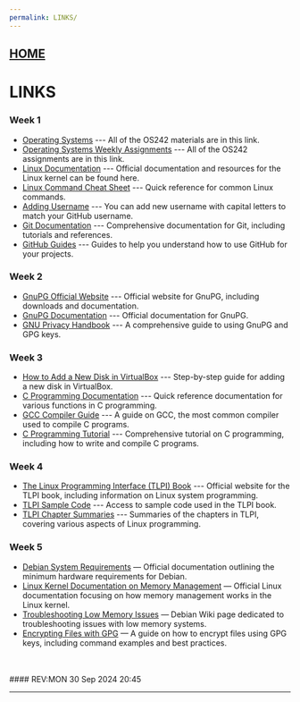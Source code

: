 ```yaml
---
permalink: LINKS/
---
```


## [HOME](../)
# LINKS

### Week 1
* [Operating Systems](https://os.vlsm.org/) --- All of the OS242 materials are in this link.  
* [Operating Systems Weekly Assignments](https://demos.vlsm.org/) --- All of the OS242 assignments are in this link.  
* [Linux Documentation](https://www.kernel.org/doc/) --- Official documentation and resources for the Linux kernel can be found here.  
* [Linux Command Cheat Sheet](https://www.linuxtrainingacademy.com/linux-commands-cheat-sheet/) --- Quick reference for common Linux commands.  
* [Adding Username](https://doit.vlsm.org/022.html) --- You can add new username with capital letters to match your GitHub username.
* [Git Documentation](https://git-scm.com/doc) --- Comprehensive documentation for Git, including tutorials and references.  
* [GitHub Guides](https://guides.github.com/) --- Guides to help you understand how to use GitHub for your projects.

### Week 2
* [GnuPG Official Website](https://www.gnupg.org/) --- Official website for GnuPG, including downloads and documentation.
* [GnuPG Documentation](https://www.gnupg.org/documentation/) --- Official documentation for GnuPG.
* [GNU Privacy Handbook](https://www.gnupg.org/gph/en/manual.html) --- A comprehensive guide to using GnuPG and GPG keys.

### Week 3
* [How to Add a New Disk in VirtualBox](https://www.tecmint.com/add-new-disk-in-virtualbox/) --- Step-by-step guide for adding a new disk in VirtualBox.
* [C Programming Documentation](https://devdocs.io/c/) --- Quick reference documentation for various functions in C programming.
* [GCC Compiler Guide](https://gcc.gnu.org/onlinedocs/gcc/) --- A guide on GCC, the most common compiler used to compile C programs.
* [C Programming Tutorial](https://www.tutorialspoint.com/cprogramming/) --- Comprehensive tutorial on C programming, including how to write and compile C programs.

### Week 4
* [The Linux Programming Interface (TLPI) Book](https://man7.org/tlpi/) --- Official website for the TLPI book, including information on Linux system programming.
* [TLPI Sample Code](https://man7.org/tlpi/code/) --- Access to sample code used in the TLPI book.
* [TLPI Chapter Summaries](https://man7.org/tlpi/summary/) --- Summaries of the chapters in TLPI, covering various aspects of Linux programming.

### Week 5
* [Debian System Requirements](https://www.debian.org/releases/stable/amd64/ch02s05.en.html) — Official documentation outlining the minimum hardware requirements for Debian.
* [Linux Kernel Documentation on Memory Management](https://www.kernel.org/doc/html/latest/admin-guide/mm/index.html) — Official Linux documentation focusing on how memory management works in the Linux kernel.
* [Troubleshooting Low Memory Issues](https://wiki.debian.org/LowMemorySystems) — Debian Wiki page dedicated to troubleshooting issues with low memory systems.
* [Encrypting Files with GPG](https://www.gnupg.org/gph/en/manual/c14.html) — A guide on how to encrypt files using GPG keys, including command examples and best practices.

<br>
<br>
#### REV:MON 30 Sep 2024 20:45
<hr>

